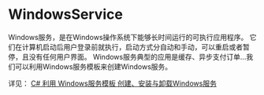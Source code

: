 # WindowsService
Windows服务，是在Windows操作系统下能够长时间运行的可执行应用程序。 它们在计算机启动后用户登录前就执行，启动方式分自动和手动，可以重启或者暂停，且没有任何用户界面。 Windows服务典型的应用是缓存、异步支付订单...我们可以利用Windows服务模板来创建Windows服务。

详见：
[C# 利用 Windows服务模板 创建、安装与卸载Windows服务](http://www.cnblogs.com/maiaimei/p/7363562.html)
